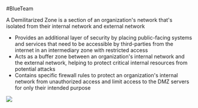 #BlueTeam 

A Demilitarized Zone is a section of an organization's network that's isolated from their internal network and external network

* Provides an additional layer of security by placing public-facing systems and services that need to be accessible by third-parties from the internet in an intermediary zone with restricted access
* Acts as a buffer zone between an organization's internal network and the external network, helping to protect critical internal resources from potential attacks
* Contains specific firewall rules to protect an organization's internal network from unauthorized access and limit access to the DMZ servers for only their intended purpose

![](https://github.com/JonmarCorpuz/SecondBrain/blob/main/Assets/Screenshot%202024-01-17%20131545.png)
